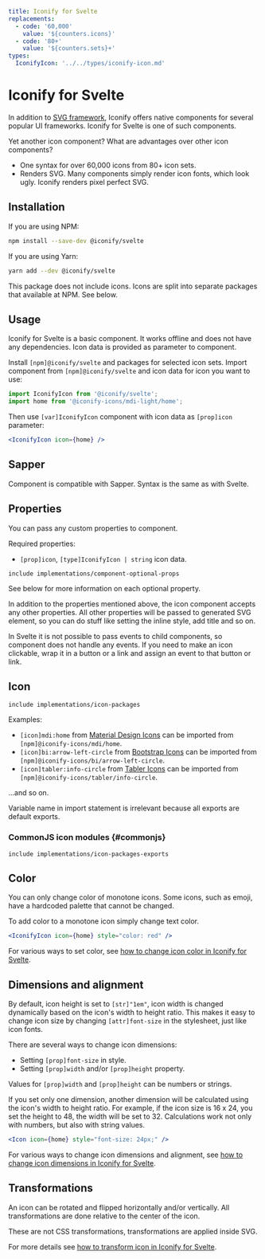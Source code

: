 ```yaml
title: Iconify for Svelte
replacements:
  - code: '60,000'
    value: '${counters.icons}'
  - code: '80+'
    value: '${counters.sets}+'
types:
  IconifyIcon: '../../types/iconify-icon.md'
```

# Iconify for Svelte

In addition to [SVG framework](../svg-framework/index.md), Iconify offers native components for several popular UI frameworks. Iconify for Svelte is one of such components.

Yet another icon component? What are advantages over other icon components?

- One syntax for over 60,000 icons from 80+ icon sets.
- Renders SVG. Many components simply render icon fonts, which look ugly. Iconify renders pixel perfect SVG.

## Installation

If you are using NPM:

```bash
npm install --save-dev @iconify/svelte
```

If you are using Yarn:

```bash
yarn add --dev @iconify/svelte
```

This package does not include icons. Icons are split into separate packages that available at NPM. See below.

## Usage

Iconify for Svelte is a basic component. It works offline and does not have any dependencies. Icon data is provided as parameter to component.

Install `[npm]@iconify/svelte` and packages for selected icon sets. Import component from `[npm]@iconify/svelte` and icon data for icon you want to use:

```js
import IconifyIcon from '@iconify/svelte';
import home from '@iconify-icons/mdi-light/home';
```

Then use `[var]IconifyIcon` component with icon data as `[prop]icon` parameter:

```jsx
<IconifyIcon icon={home} />
```

## Sapper

Component is compatible with Sapper. Syntax is the same as with Svelte.

## Properties

You can pass any custom properties to component.

Required properties:

- `[prop]icon`, `[type]IconifyIcon | string` icon data.

`include implementations/component-optional-props`

See below for more information on each optional property.

In addition to the properties mentioned above, the icon component accepts any other properties. All other properties will be passed to generated SVG element, so you can do stuff like setting the inline style, add title and so on.

In Svelte it is not possible to pass events to child components, so component does not handle any events. If you need to make an icon clickable, wrap it in a button or a link and assign an event to that button or link.

## Icon

`include implementations/icon-packages`

Examples:

- `[icon]mdi:home` from [Material Design Icons](https://iconify.design/icon-sets/mdi/) can be imported from `[npm]@iconify-icons/mdi/home`.
- `[icon]bi:arrow-left-circle` from [Bootstrap Icons](https://iconify.design/icon-sets/bi/) can be imported from `[npm]@iconify-icons/bi/arrow-left-circle`.
- `[icon]tabler:info-circle` from [Tabler Icons](https://iconify.design/icon-sets/tabler/) can be imported from `[npm]@iconify-icons/tabler/info-circle`.

...and so on.

Variable name in import statement is irrelevant because all exports are default exports.

### CommonJS icon modules {#commonjs}

`include implementations/icon-packages-exports`

## Color

You can only change color of monotone icons. Some icons, such as emoji, have a hardcoded palette that cannot be changed.

To add color to a monotone icon simply change text color.

```jsx
<IconifyIcon icon={home} style="color: red" />
```

For various ways to set color, see [how to change icon color in Iconify for Svelte](./color.md).

## Dimensions and alignment

By default, icon height is set to `[str]"1em"`, icon width is changed dynamically based on the icon's width to height ratio. This makes it easy to change icon size by changing `[attr]font-size` in the stylesheet, just like icon fonts.

There are several ways to change icon dimensions:

- Setting `[prop]font-size` in style.
- Setting `[prop]width` and/or `[prop]height` property.

Values for `[prop]width` and `[prop]height` can be numbers or strings.

If you set only one dimension, another dimension will be calculated using the icon's width to height ratio. For example, if the icon size is 16 x 24, you set the height to 48, the width will be set to 32. Calculations work not only with numbers, but also with string values.

```jsx
<Icon icon={home} style="font-size: 24px;" />
```

For various ways to change icon dimensions and alignment, see [how to change icon dimensions in Iconify for Svelte](./dimensions.md).

## Transformations

An icon can be rotated and flipped horizontally and/or vertically. All transformations are done relative to the center of the icon.

These are not CSS transformations, transformations are applied inside SVG.

For more details see [how to transform icon in Iconify for Svelte](./transform.md).
